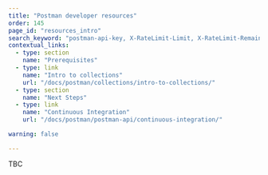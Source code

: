 ```yaml
---
title: "Postman developer resources"
order: 145
page_id: "resources_intro"
search_keyword: "postman-api-key, X-RateLimit-Limit, X-RateLimit-Remaining, X-RateLimit-Reset"
contextual_links:
  - type: section
    name: "Prerequisites"
  - type: link
    name: "Intro to collections"
    url: "/docs/postman/collections/intro-to-collections/"
  - type: section
    name: "Next Steps"
  - type: link
    name: "Continuous Integration"
    url: "/docs/postman/postman-api/continuous-integration/"

warning: false

---
```


TBC